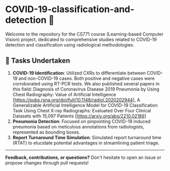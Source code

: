 # COVID-19-classification-and-detection :microbe:

Welcome to the repository for the CS771 course (Learning-based Computer Vision) project, dedicated to comprehensive studies related to COVID-19 detection and classification using radiological methodologies.

## :bookmark_tabs: Tasks Undertaken

1. **COVID-19 Identification**: Utilized CXRs to differentiate between COVID-19 and non-COVID-19 cases. Both positive and negative cases were corroborated using RT-PCR tests. We also published several papers in this field: Diagnosis of Coronavirus Disease 2019 Pneumonia by Using Chest Radiography: Value of Artificial Intelligence
[https://pubs.rsna.org/doi/full/10.1148/radiol.2020202944], A Generalizable Artificial Intelligence Model for COVID-19 Classification Task Using Chest X-ray Radiographs: Evaluated Over Four Clinical Datasets with 15,097 Patients [https://arxiv.org/abs/2210.02189]
2. **Pneumonia Detection**: Focused on pinpointing COVID-19 induced pneumonia based on meticulous annotations from radiologists, represented as bounding boxes.
3. **Report Turnaround Time Simulation**: Simulated report turnaround time (RTAT) to elucidate potential advantages in streamlining patient triage.


---

**Feedback, contributions, or questions?** Don't hesitate to open an issue or propose changes through pull requests!

